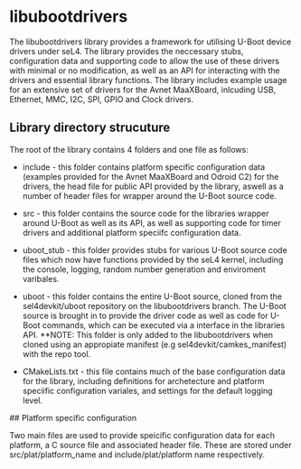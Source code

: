 # libubootdrivers

The libubootdrivers library provides a framework for utilising U-Boot device drivers under seL4. The library provides the neccessary stubs, configuration data and supporting code to allow the use of these drivers with minimal or no modification, as well as an API for interacting with the drivers and essential library functions. The library includes example usage for an extensive set of drivers for the Avnet MaaXBoard, inlcuding USB, Ethernet, MMC, I2C, SPI, GPIO and Clock drivers.

## Library directory strucuture

The root of the library contains 4 folders and one file as follows:

- include - this folder contains platform specific configuration data (examples provided for the Avnet MaaXBoard and Odroid C2) for the drivers, the head file for public API provided by the library, aswell as a number of header files for wrapper around the U-Boot source code.

- src - this folder contains the source code for the libraries wrapper around U-Boot as well as its API, as well as supporting code for timer drivers and additional platform speciifc configuration data.

- uboot_stub - this folder provides stubs for various U-Boot source code files which now have functions provided by the seL4 kernel, including the console, logging, random number generation and enviroment varibales.

- uboot - this folder contains the entire U-Boot source, cloned from the sel4devkit/uboot repository on the libubootdrivers branch. The U-Boot source is brought in to provide the driver code as well as code for U-Boot commands, which can be executed via a interface in the libraries API. **NOTE: This folder is only added to the libubootdrivers when cloned using an appropiate manifest (e.g sel4devkit/camkes_manifest) with the repo tool.

- CMakeLists.txt - this file contains much of the base configuration data for the library, including definitions for archetecture and platform speciific configuration variales, and settings for the default logging level.

## Platform specific configuration

Two main files are used to provide speicific configuration data for each platform, a C source file and associated header file. These are stored under src/plat/platform_name and include/plat/platform name respectively.

